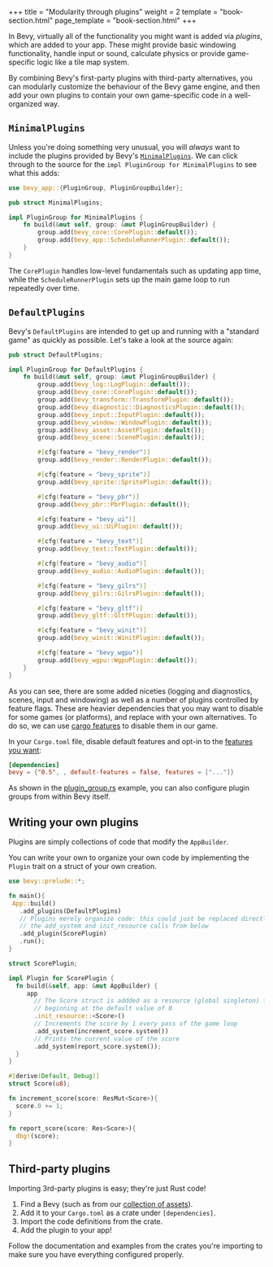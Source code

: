 +++
title = "Modularity through plugins"
weight = 2
template = "book-section.html"
page_template = "book-section.html"
+++

In Bevy, virtually all of the functionality you might want is added via *plugins*, which are added to your app.
These might provide basic windowing functionality, handle input or sound, calculate physics or provide game-specific logic like a tile map system.

By combining Bevy's first-party plugins with third-party alternatives, you can modularly customize the behaviour of the Bevy game engine, and then add your own plugins to contain your own game-specific code in a well-organized way.

## `MinimalPlugins`

Unless you're doing something very unusual, you will *always* want to include the plugins provided by Bevy's [`MinimalPlugins`](https://docs.rs/bevy/latest/bevy/struct.MinimalPlugins.html). We can click through to the source for the `impl PluginGroup for MinimalPlugins` to see what this adds:

```rust
use bevy_app::{PluginGroup, PluginGroupBuilder};

pub struct MinimalPlugins;

impl PluginGroup for MinimalPlugins {
    fn build(&mut self, group: &mut PluginGroupBuilder) {
        group.add(bevy_core::CorePlugin::default());
        group.add(bevy_app::ScheduleRunnerPlugin::default());
    }
}
```

The `CorePlugin` handles low-level fundamentals such as updating app time, while the `ScheduleRunnerPlugin` sets up the main game loop to run repeatedly over time.

## `DefaultPlugins`

Bevy's `DefaultPlugins` are intended to get up and running with a "standard game" as quickly as possible. Let's take a look at the source again:

```rust
pub struct DefaultPlugins;

impl PluginGroup for DefaultPlugins {
    fn build(&mut self, group: &mut PluginGroupBuilder) {
        group.add(bevy_log::LogPlugin::default());
        group.add(bevy_core::CorePlugin::default());
        group.add(bevy_transform::TransformPlugin::default());
        group.add(bevy_diagnostic::DiagnosticsPlugin::default());
        group.add(bevy_input::InputPlugin::default());
        group.add(bevy_window::WindowPlugin::default());
        group.add(bevy_asset::AssetPlugin::default());
        group.add(bevy_scene::ScenePlugin::default());

        #[cfg(feature = "bevy_render")]
        group.add(bevy_render::RenderPlugin::default());

        #[cfg(feature = "bevy_sprite")]
        group.add(bevy_sprite::SpritePlugin::default());

        #[cfg(feature = "bevy_pbr")]
        group.add(bevy_pbr::PbrPlugin::default());

        #[cfg(feature = "bevy_ui")]
        group.add(bevy_ui::UiPlugin::default());

        #[cfg(feature = "bevy_text")]
        group.add(bevy_text::TextPlugin::default());

        #[cfg(feature = "bevy_audio")]
        group.add(bevy_audio::AudioPlugin::default());

        #[cfg(feature = "bevy_gilrs")]
        group.add(bevy_gilrs::GilrsPlugin::default());

        #[cfg(feature = "bevy_gltf")]
        group.add(bevy_gltf::GltfPlugin::default());

        #[cfg(feature = "bevy_winit")]
        group.add(bevy_winit::WinitPlugin::default());

        #[cfg(feature = "bevy_wgpu")]
        group.add(bevy_wgpu::WgpuPlugin::default());
    }
}
```

As you can see, there are some added niceties (logging and diagnostics, scenes, input and windowing) as well as a number of plugins controlled by feature flags.
These are heavier dependencies that you may want to disable for some games (or platforms), and replace with your own alternatives.
To do so, we can use [cargo features](https://doc.rust-lang.org/cargo/reference/features.html) to disable them in our game.

In your `Cargo.toml` file, disable default features and opt-in to the [features you want](https://github.com/bevyengine/bevy/blob/main/docs/cargo_features.md):

```toml
[dependencies]
bevy = {"0.5", , default-features = false, features = ["..."]}
```

As shown in the [plugin_group.rs](https://github.com/bevyengine/bevy/blob/latest/examples/app/plugin_group.rs) example, you can also configure plugin groups from within Bevy itself.

## Writing your own plugins

Plugins are simply collections of code that modify the `AppBuilder`.

You can write your own to organize your own code by implementing the `Plugin` trait on a struct of your own creation.

```rust
use bevy::prelude::*;

fn main(){
 App::build()
   .add_plugins(DefaultPlugins)
   // Plugins merely organize code: this could just be replaced directly with 
   // the add_system and init_resource calls from below
   .add_plugin(ScorePlugin)
   .run();
}

struct ScorePlugin;

impl Plugin for ScorePlugin {
  fn build(&self, app: &mut AppBuilder) {
     app
       // The Score struct is addded as a resource (global singleton) to the world, 
       // beginning at the default value of 0
       .init_resource::<Score>()
       // Increments the score by 1 every pass of the game loop
       .add_system(increment_score.system())
       // Prints the current value of the score
       .add_system(report_score.system());
  }
}

#[derive(Default, Debug)]
struct Score(u8);

fn increment_score(score: ResMut<Score>){
  score.0 += 1;
}

fn report_score(score: Res<Score>){
  dbg!(score);
}
```

## Third-party plugins

Importing 3rd-party plugins is easy; they're just Rust code!

1. Find a Bevy (such as from our [collection of assets](https://bevyengine.org/assets/)).
2. Add it to your `Cargo.toml` as a crate under `[dependencies]`.
3. Import the code definitions from the crate.
4. Add the plugin to your app!

Follow the documentation and examples from the crates you're importing to make sure you have everything configured properly.
